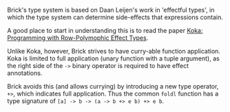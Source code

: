 Brick's type system is based on Daan Leijen's work in 'effectful types',
in which the type system can determine side-effects that expressions contain.

A good place to start in understanding this is to read the paper [Koka: Programming with Row-Polymophic Effect Types](http://research.microsoft.com/apps/pubs/default.aspx?id=210640).

Unlike Koka, however, Brick strives to have curry-able function application. Koka is limited to full application (unary function with a tuple argument), as the right side of the `->` binary operator is required to have effect annotations.

Brick avoids this (and allows currying) by introducing a new type operator, `+>`, which indicates full application. Thus the common `foldl` function has a type signature of `[a] -> b -> (a -> b +> e b) +> e b`. 
